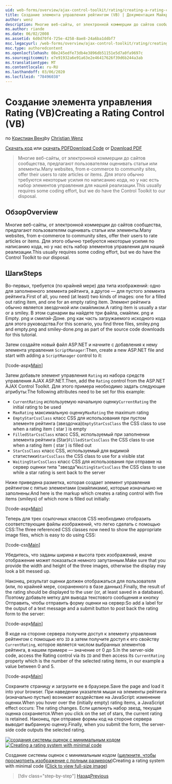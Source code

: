 ```yaml
---
uid: web-forms/overview/ajax-control-toolkit/rating/creating-a-rating-control-vb
title: Создание элемента управления рейтингом (VB) | Документация Майкрософт
author: wenz
description: Многие веб-сайты, от электронной коммерции до сайтов сообщества, предлагают пользователям оценивать статьи или элементы. Обычно это требует некоторых усилий при написании кода, но у нас есть...
ms.author: riande
ms.date: 06/02/2008
ms.assetid: 6d0d70f4-725e-4258-8ae8-24a6ba1ddbf7
msc.legacyurl: /web-forms/overview/ajax-control-toolkit/rating/creating-a-rating-control-vb
msc.type: authoredcontent
ms.openlocfilehash: 08e245edfe73db4e3896db51151e5d7a0fa9697c
ms.sourcegitcommit: e7e91932a6e91a63e2e46417626f39d6b244a3ab
ms.translationtype: MT
ms.contentlocale: ru-RU
ms.lasthandoff: 03/06/2020
ms.locfileid: "78496038"
---
```

# <a name="creating-a-rating-control-vb"></a><span data-ttu-id="810e4-104">Создание элемента управления Rating (VB)</span><span class="sxs-lookup"><span data-stu-id="810e4-104">Creating a Rating Control (VB)</span></span>

<span data-ttu-id="810e4-105">по [Кристиан Венз](https://github.com/wenz)</span><span class="sxs-lookup"><span data-stu-id="810e4-105">by [Christian Wenz](https://github.com/wenz)</span></span>

<span data-ttu-id="810e4-106">[Скачать код](https://download.microsoft.com/download/9/3/f/93f8daea-bebd-4821-833b-95205389c7d0/rating0.vb.zip) или [скачать PDF](https://download.microsoft.com/download/2/d/c/2dc10e34-6983-41d4-9c08-f78f5387d32b/rating0VB.pdf)</span><span class="sxs-lookup"><span data-stu-id="810e4-106">[Download Code](https://download.microsoft.com/download/9/3/f/93f8daea-bebd-4821-833b-95205389c7d0/rating0.vb.zip) or [Download PDF](https://download.microsoft.com/download/2/d/c/2dc10e34-6983-41d4-9c08-f78f5387d32b/rating0VB.pdf)</span></span>

> <span data-ttu-id="810e4-107">Многие веб-сайты, от электронной коммерции до сайтов сообщества, предлагают пользователям оценивать статьи или элементы.</span><span class="sxs-lookup"><span data-stu-id="810e4-107">Many websites, from e-commerce to community sites, offer their users to rate articles or items.</span></span> <span data-ttu-id="810e4-108">Для этого обычно требуются некоторые усилия по написанию кода, но у нас есть набор элементов управления для нашей реализации.</span><span class="sxs-lookup"><span data-stu-id="810e4-108">This usually requires some coding effort, but we do have the Control Toolkit to our disposal.</span></span>

## <a name="overview"></a><span data-ttu-id="810e4-109">Обзор</span><span class="sxs-lookup"><span data-stu-id="810e4-109">Overview</span></span>

<span data-ttu-id="810e4-110">Многие веб-сайты, от электронной коммерции до сайтов сообщества, предлагают пользователям оценивать статьи или элементы.</span><span class="sxs-lookup"><span data-stu-id="810e4-110">Many websites, from e-commerce to community sites, offer their users to rate articles or items.</span></span> <span data-ttu-id="810e4-111">Для этого обычно требуются некоторые усилия по написанию кода, но у нас есть набор элементов управления для нашей реализации.</span><span class="sxs-lookup"><span data-stu-id="810e4-111">This usually requires some coding effort, but we do have the Control Toolkit to our disposal.</span></span>

## <a name="steps"></a><span data-ttu-id="810e4-112">Шаги</span><span class="sxs-lookup"><span data-stu-id="810e4-112">Steps</span></span>

<span data-ttu-id="810e4-113">Во-первых, требуется (по крайней мере) два типа изображений: одно для заполненного элемента рейтинга, а другое — для пустого элемента рейтинга.</span><span class="sxs-lookup"><span data-stu-id="810e4-113">First of all, you need (at least) two kinds of images: one for a filled out rating item, and one for an empty rating item.</span></span> <span data-ttu-id="810e4-114">Элемент рейтинга обычно является звездочкой или смайликом.</span><span class="sxs-lookup"><span data-stu-id="810e4-114">A rating item is usually a star or a smiley.</span></span> <span data-ttu-id="810e4-115">В этом сценарии вы найдете три файла, смайлик. png и Empty. png и смилэй-Доне. png как часть загружаемого исходного кода для этого руководства.</span><span class="sxs-lookup"><span data-stu-id="810e4-115">For this scenario, you find three files, smiley.png and empty.png and smiley-done.png as part of the source code downloads for this tutorial.</span></span>

<span data-ttu-id="810e4-116">Затем создайте новый файл ASP.NET и начните с добавления к нему элемента управления `ScriptManager`:</span><span class="sxs-lookup"><span data-stu-id="810e4-116">Then, create a new ASP.NET file and start with adding a `ScriptManager` control to it:</span></span>

[!code-aspx[Main](creating-a-rating-control-vb/samples/sample1.aspx)]

<span data-ttu-id="810e4-117">Затем добавьте элемент управления `Rating` из набора средств управления AJAX ASP.NET.</span><span class="sxs-lookup"><span data-stu-id="810e4-117">Then, add the `Rating` control from the ASP.NET AJAX Control Toolkit.</span></span> <span data-ttu-id="810e4-118">Для этого примера необходимо задать следующие атрибуты:</span><span class="sxs-lookup"><span data-stu-id="810e4-118">The following attributes need to be set for this example:</span></span>

- <span data-ttu-id="810e4-119">`CurrentRating` используемую начальную оценку</span><span class="sxs-lookup"><span data-stu-id="810e4-119">`CurrentRating` the initial rating to be used</span></span>
- <span data-ttu-id="810e4-120">`MaxRating` максимальную оценку</span><span class="sxs-lookup"><span data-stu-id="810e4-120">`MaxRating` the maximum rating</span></span>
- <span data-ttu-id="810e4-121">`EmptyStarCssClass` класс CSS для использования при пустом элементе рейтинга (звездочка)</span><span class="sxs-lookup"><span data-stu-id="810e4-121">`EmptyStarCssClass` the CSS class to use when a rating item ( star ) is empty</span></span>
- <span data-ttu-id="810e4-122">`FilledStarCssClass` класс CSS, используемый при заполнении элемента рейтинга (Star)</span><span class="sxs-lookup"><span data-stu-id="810e4-122">`FilledStarCssClass` the CSS class to use when a rating item ( star ) is filled out</span></span>
- <span data-ttu-id="810e4-123">`StarCssClass` класс CSS, используемый для видимой статистики</span><span class="sxs-lookup"><span data-stu-id="810e4-123">`StarCssClass` the CSS class to use for a visible stat</span></span>
- <span data-ttu-id="810e4-124">`WaitingStarCssClass` класс CSS для использования при отправке на сервер оценки типа "звезда"</span><span class="sxs-lookup"><span data-stu-id="810e4-124">`WaitingStarCssClass` the CSS class to use while a star rating is sent back to the server</span></span>

<span data-ttu-id="810e4-125">Ниже приведена разметка, которая создает элемент управления рейтингом с пятью элементами (смайликами), которые изначально не заполнены:</span><span class="sxs-lookup"><span data-stu-id="810e4-125">And here is the markup which creates a rating control with five items (smileys) of which none is filled out initially:</span></span>

[!code-aspx[Main](creating-a-rating-control-vb/samples/sample2.aspx)]

<span data-ttu-id="810e4-126">Теперь для трех ссылочных классов CSS необходимо отобразить соответствующие файлы изображений, что легко сделать с помощью CSS:</span><span class="sxs-lookup"><span data-stu-id="810e4-126">The three referenced CSS classes now need to show the appropriate image files, which is easy to do using CSS:</span></span>

[!code-css[Main](creating-a-rating-control-vb/samples/sample3.css)]

<span data-ttu-id="810e4-127">Убедитесь, что заданы ширина и высота трех изображений, иначе отображение может показаться немного запутанным.</span><span class="sxs-lookup"><span data-stu-id="810e4-127">Make sure that you provide the width and height of the three images, otherwise the display may look a bit messed up.</span></span>

<span data-ttu-id="810e4-128">Наконец, результат оценки должен отображаться для пользователя (или, по крайней мере, сохраненного в базе данных).</span><span class="sxs-lookup"><span data-stu-id="810e4-128">Finally, the result of the rating should be displayed to the user (or, at least saved in a database).</span></span> <span data-ttu-id="810e4-129">Поэтому добавьте метку для вывода текстового сообщения и кнопку Отправить, чтобы отправить форму оценки на сервер:</span><span class="sxs-lookup"><span data-stu-id="810e4-129">So add a label for the output of a text message and a submit button to post back the rating form to the server:</span></span>

[!code-aspx[Main](creating-a-rating-control-vb/samples/sample4.aspx)]

<span data-ttu-id="810e4-130">В коде на стороне сервера получите доступ к элементу управления рейтингом с помощью его `ID` а затем получите доступ к его свойству `CurrentRating`, которое является числом выбранных элементов рейтинга, в нашем примере — значение от 0 до 5.</span><span class="sxs-lookup"><span data-stu-id="810e4-130">In the server-side code, access the Rating control via its `ID` and then access its `CurrentRating` property which is the number of the selected rating items, in our example a value between 0 and 5.</span></span>

[!code-aspx[Main](creating-a-rating-control-vb/samples/sample5.aspx)]

<span data-ttu-id="810e4-131">Сохраните страницу и загрузите ее в браузере.</span><span class="sxs-lookup"><span data-stu-id="810e4-131">Save the page and load it into your browser.</span></span> <span data-ttu-id="810e4-132">При наведении указателя мыши на элементы рейтинга (изначально пустые) возникает воздействие на JavaScript: изменение оценки.</span><span class="sxs-lookup"><span data-stu-id="810e4-132">When you hover over the (initially empty) rating items, a JavaScript effect occurs: The rating changes.</span></span> <span data-ttu-id="810e4-133">Если щелкнуть набор звезд, текущая оценка сохраняется.</span><span class="sxs-lookup"><span data-stu-id="810e4-133">When you click on the set of stars, the current rating is retained.</span></span> <span data-ttu-id="810e4-134">Наконец, при отправке формы код на стороне сервера выводит выбранную оценку.</span><span class="sxs-lookup"><span data-stu-id="810e4-134">Finally, when you submit the form, the server-side code outputs the selected rating.</span></span>

<span data-ttu-id="810e4-135">[![создания системы оценок с минимальным кодом](creating-a-rating-control-vb/_static/image2.png)](creating-a-rating-control-vb/_static/image1.png)</span><span class="sxs-lookup"><span data-stu-id="810e4-135">[![Creating a rating system with minimal code](creating-a-rating-control-vb/_static/image2.png)](creating-a-rating-control-vb/_static/image1.png)</span></span>

<span data-ttu-id="810e4-136">Создание системы оценок с минимальным кодом ([щелкните, чтобы просмотреть изображение с полным размером](creating-a-rating-control-vb/_static/image3.png))</span><span class="sxs-lookup"><span data-stu-id="810e4-136">Creating a rating system with minimal code ([Click to view full-size image](creating-a-rating-control-vb/_static/image3.png))</span></span>

> [!div class="step-by-step"]
> [<span data-ttu-id="810e4-137">Назад</span><span class="sxs-lookup"><span data-stu-id="810e4-137">Previous</span></span>](creating-a-rating-control-cs.md)
